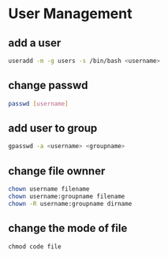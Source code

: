
# User Management

## add a user 

```bash
useradd -m -g users -s /bin/bash <username>
```

## change passwd

```bash
passwd [username]
```

## add user to group

```bash
gpasswd -a <username> <groupname>
```

## change file ownner

```bash
chown username filename
chown username:groupname filename
chown -R username:groupname dirname
```

## change the mode of file

```
chmod code file
```
